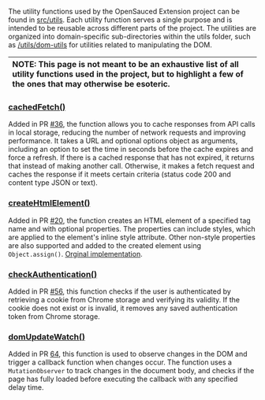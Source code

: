 The utility functions used by the OpenSauced Extension project can be found in [src/utils](https://github.com/open-sauced/ai/tree/beta/src/utils). Each utility function serves a single purpose and is intended to be reusable across different parts of the project. The utilities are organized into domain-specific sub-directories within the utils folder, such as [/utils/dom-utils](https://github.com/open-sauced/ai/tree/beta/src/utils/dom-utils) for utilities related to manipulating the DOM.

| NOTE: This page is not meant to be an exhaustive list of all utility functions used in the project, but to highlight a few of the ones that may otherwise be esoteric. |
| :--------------------------------------------------------------------------------------------------------------------------------------------------------------------- |

### [cachedFetch()](https://github.com/open-sauced/ai/blob/beta/src/utils/cache.ts)

Added in PR [#36](https://github.com/open-sauced/ai/pull/36), the function allows you to cache responses from API calls in local storage, reducing the number of network requests and improving performance. It takes a URL and optional options object as arguments, including an option to set the time in seconds before the cache expires and force a refresh. If there is a cached response that has not expired, it returns that instead of making another call. Otherwise, it makes a fetch request and caches the response if it meets certain criteria (status code 200 and content type JSON or text).

### [createHtmlElement()](https://github.com/open-sauced/ai/blob/beta/src/utils/createHtmlElement.ts)

Added in PR [#20](https://github.com/open-sauced/ai/pull/20), the function creates an HTML element of a specified tag name and with optional properties. The properties can include styles, which are applied to the element's inline style attribute. Other non-style properties are also supported and added to the created element using `Object.assign()`. [Orginal implementation](https://gist.github.com/nickytonline/8223b27b19c080c28d9f0d3b7fce1e82).

### [checkAuthentication()](https://github.com/open-sauced/ai/blob/beta/src/utils/checkAuthentication.ts)
Added in PR [#56](https://github.com/open-sauced/ai/pull/56), this function checks if the user is authenticated by retrieving a cookie from Chrome storage and verifying its validity. If the cookie does not exist or is invalid, it removes any saved authentication token from Chrome storage.

### [domUpdateWatch()](https://github.com/open-sauced/ai/blob/beta/src/utils/dom-utils/domUpdateWatcher.ts)
Added in PR [64](https://github.com/open-sauced/ai/pull/64), this function is used to observe changes in the DOM and trigger a callback function when changes occur. The function uses a `MutationObserver` to track changes in the document body, and checks if the page has fully loaded before executing the callback with any specified delay time.
